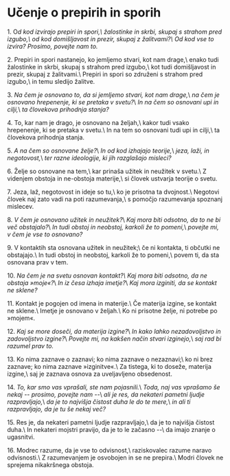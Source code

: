 # Učenje o prepirih in sporih

<span class="verseref">1.</span>
<span class="dropcap">O</span>*d kod izvirajo prepiri in spori,\\
žalostinke in skrbi, skupaj s strahom pred izgubo,\\
od kod domišljavost in prezir, skupaj z žalitvami?\\
Od kod vse to izvira? Prosimo, povejte nam to.*

<span class="verseref">2.</span>
Prepiri in spori nastanejo, ko jemljemo stvari, kot nam drage,\\
enako tudi žalostinke in skrbi, skupaj s strahom pred izgubo,\\
kot tudi domišljavost in prezir, skupaj z žalitvami.\\
Prepiri in spori so združeni s strahom pred izgubo,\\
in temu sledijo žalitve.

<span class="verseref">3.</span>
*Na čem je osnovano to, da si jemljemo stvari, kot nam drage,*\\
*na čem je osnovano hrepenenje, ki se pretaka v svetu?*\\
*In na čem so osnovani upi in cilji,*\\
*ta človekova prihodnja stanja?*

<span class="verseref">4.</span>
To, kar nam je drago, je osnovano na željah,\\
kakor tudi vsako hrepenenje, ki se pretaka v svetu.\\
In na tem so osnovani tudi upi in cilji,\\
ta človekova prihodnja stanja.

<span class="verseref">5.</span>
*A na čem so osnovane želje?*\\
*In od kod izhajajo teorije,*\\
*jeza, laži, in negotovost,*\\
*ter razne ideologije, ki jih razglašajo misleci?*

<span class="verseref">6.</span>
Želje so osnovane na tem,\\
kar prinaša užitek in neužitek v svetu.\\
Z videnjem obstoja in ne-obstoja materije,\\
si človek ustvarja teorije o svetu.

<span class="verseref">7.</span>
Jeza, laž, negotovost in ideje so tu,\\
ko je prisotna ta dvojnost.\\
Negotovi človek naj zato vadi na poti razumevanja,\\
s pomočjo razumevanja spoznanj mislecev.

<span class="verseref">8.</span>
*V čem je osnovano užitek in neužitek?*\\
*Kaj mora biti odsotno, da to ne bi več obstajalo?*\\
*In tudi obstoj in neobstoj, karkoli že to pomeni,*\\
*povejte mi, v čem je vse to osnovano?*

<span class="verseref">9.</span>
V kontaktih sta osnovana užitek in neužitek;\\
če ni kontakta, ti občutki ne obstajajo.\\
In tudi obstoj in neobstoj, karkoli že to pomeni,\\
povem ti, da sta osnovana prav v tem.

<span class="verseref">10.</span>
*Na čem je na svetu osnovan kontakt?\\
Kaj mora biti odsotno, da ne obstaja »moje«?*\\
*In iz česa izhaja imetje?*\\
*Kaj mora izginiti, da se kontakt ne sklene?*

<span class="verseref">11.</span>
Kontakt je pogojen od imena in materije.\\
Če materija izgine, se kontakt ne sklene.\\
Imetje je osnovano v željah.\\
Ko ni prisotne želje, ni potrebe po »mojem«.

<span class="verseref">12.</span>
*Kaj se more doseči, da materija izgine?*\\
*In kako lahko nezadovoljstvo in zadovoljstvo izgine?*\\
*Povejte mi, na kakšen način stvari izginejo,*\\
*saj rad bi razumel prav to.*

<span class="verseref">13.</span>
Ko nima zaznave o zaznavi; ko nima zaznave o nezaznavi;\\
ko ni brez zaznave; ko nima zaznave »izginitve«.\\
Za tistega, ki to doseže, materija izgine,\\
saj je zaznava osnova za uveljavljeno obsedenost.

<span class="verseref">14.</span>
*To, kar smo vas vprašali, ste nam pojasnili.*\\
*Toda, naj vas vprašamo še nekaj -- prosimo, povejte nam --*\\
*ali je res, da nekateri pametni ljudje razpravljajo,*\\
*da je to najvišja čistost duha le do te mere,*\\
*in ali ti razpravljajo, da je tu še nekaj več?*

<span class="verseref">15.</span>
Res je, da nekateri pametni ljudje razpravljajo,\\
da je to najvišja čistost duha.\\
In nekateri mojstri pravijo, da je to le začasno --\\
da imajo znanje o ugasnitvi.

<span class="verseref">16.</span>
Modrec razume, da je vse to odvisnost,\\
raziskovalec razume naravo odvisnosti.\\
Z razumevanjem je osvobojen in se ne prepira.\\
Modri človek ne sprejema nikakršnega obstoja.

